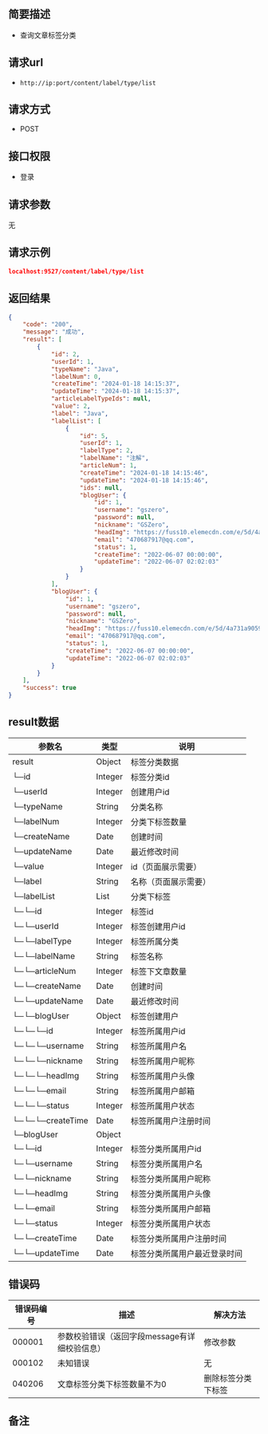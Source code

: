 ## 简要描述
- 查询文章标签分类

## 请求url
- `http://ip:port/content/label/type/list`

## 请求方式
- POST

## 接口权限
- 登录

## 请求参数
无

## 请求示例
```json
localhost:9527/content/label/type/list
```

## 返回结果
```json
{
    "code": "200",
    "message": "成功",
    "result": [
        {
            "id": 2,
            "userId": 1,
            "typeName": "Java",
            "labelNum": 0,
            "createTime": "2024-01-18 14:15:37",
            "updateTime": "2024-01-18 14:15:37",
            "articleLabelTypeIds": null,
            "value": 2,
            "label": "Java",
            "labelList": [
                {
                    "id": 5,
                    "userId": 1,
                    "labelType": 2,
                    "labelName": "注解",
                    "articleNum": 1,
                    "createTime": "2024-01-18 14:15:46",
                    "updateTime": "2024-01-18 14:15:46",
                    "ids": null,
                    "blogUser": {
                        "id": 1,
                        "username": "gszero",
                        "password": null,
                        "nickname": "GSZero",
                        "headImg": "https://fuss10.elemecdn.com/e/5d/4a731a90594a4af544c0c25941171jpeg.jpeg",
                        "email": "470687917@qq.com",
                        "status": 1,
                        "createTime": "2022-06-07 00:00:00",
                        "updateTime": "2022-06-07 02:02:03"
                    }
                }
            ],
            "blogUser": {
                "id": 1,
                "username": "gszero",
                "password": null,
                "nickname": "GSZero",
                "headImg": "https://fuss10.elemecdn.com/e/5d/4a731a90594a4af544c0c25941171jpeg.jpeg",
                "email": "470687917@qq.com",
                "status": 1,
                "createTime": "2022-06-07 00:00:00",
                "updateTime": "2022-06-07 02:02:03"
            }
        }
    ],
    "success": true
}
```

## result数据
| 参数名           | 类型    | 说明                         |
| ---------------- | ------- | ---------------------------- |
| result           | Object  | 标签分类数据                 |
| └─id             | Integer | 标签分类id                   |
| └─userId         | Integer | 创建用户id                   |
| └─typeName       | String  | 分类名称                     |
| └─labelNum       | Integer | 分类下标签数量               |
| └─createName     | Date    | 创建时间                     |
| └─updateName     | Date    | 最近修改时间                 |
| └─value          | Integer | id（页面展示需要）           |
| └─label          | String  | 名称（页面展示需要）         |
| └─labelList      | List    | 分类下标签                   |
| └─└─id           | Integer | 标签id                       |
| └─└─userId       | Integer | 标签创建用户id               |
| └─└─labelType    | Integer | 标签所属分类                 |
| └─└─labelName    | String  | 标签名称                     |
| └─└─articleNum   | Integer | 标签下文章数量               |
| └─└─createName   | Date    | 创建时间                     |
| └─└─updateName   | Date    | 最近修改时间                 |
| └─└─blogUser     | Object  | 标签创建用户                 |
| └─└─└─id         | Integer | 标签所属用户id               |
| └─└─└─username   | String  | 标签所属用户名               |
| └─└─└─nickname   | String  | 标签所属用户昵称             |
| └─└─└─headImg    | String  | 标签所属用户头像             |
| └─└─└─email      | String  | 标签所属用户邮箱             |
| └─└─└─status     | Integer | 标签所属用户状态             |
| └─└─└─createTime | Date    | 标签所属用户注册时间         |
| └─blogUser       | Object  |                              |
| └─└─id           | Integer | 标签分类所属用户id           |
| └─└─username     | String  | 标签分类所属用户名           |
| └─└─nickname     | String  | 标签分类所属用户昵称         |
| └─└─headImg      | String  | 标签分类所属用户头像         |
| └─└─email        | String  | 标签分类所属用户邮箱         |
| └─└─status       | Integer | 标签分类所属用户状态         |
| └─└─createTime   | Date    | 标签分类所属用户注册时间     |
| └─└─updateTime   | Date    | 标签分类所属用户最近登录时间 |

## 错误码
| 错误码编号 | 描述                                          | 解决方法           |
| ---------- | --------------------------------------------- | ------------------ |
| 000001     | 参数校验错误（返回字段message有详细校验信息） | 修改参数           |
| 000102     | 未知错误                                      | 无                 |
| 040206     | 文章标签分类下标签数量不为0                   | 删除标签分类下标签 |

## 备注